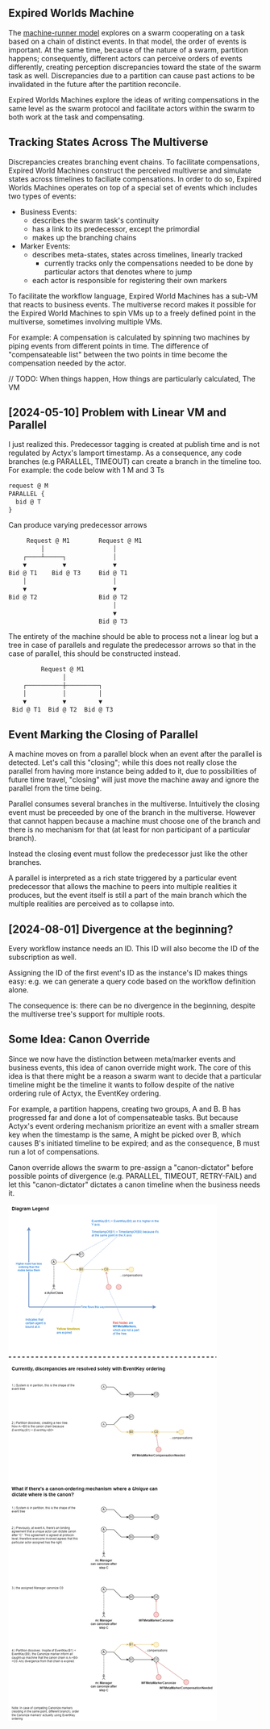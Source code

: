 ## Expired Worlds Machine

The [machine-runner model](https://github.com/Actyx/machines) explores on a swarm cooperating on a task based on a chain of distinct events.
In that model, the order of events is important.
At the same time, because of the nature of a swarm, partition happens;
consequently, different actors can perceive orders of events differently, creating perception discrepancies toward the state of the swarm task as well.
Discrepancies due to a partition can cause past actions to be invalidated in the future after the partition reconcile.

Expired Worlds Machines explore the ideas of writing compensations in the same level as the swarm protocol and facilitate actors within the swarm to both work at the task and compensating.

## Tracking States Across The Multiverse

Discrepancies creates branching event chains.
To facilitate compensations, Expired World Machines construct the perceived multiverse and simulate states across timelines to faciliate compensations.
In order to do so, Expired Worlds Machines operates on top of a special set of events which includes two types of events:

- Business Events:
  - describes the swarm task's continuity
  - has a link to its predecessor, except the primordial
  - makes up the branching chains
- Marker Events:
  - describes meta-states, states across timelines, linearly tracked
    - currently tracks only the compensations needed to be done by particular actors that denotes where to jump
  - each actor is responsible for registering their own markers

To facilitate the workflow language, Expired World Machines has a sub-VM that reacts to business events.
The multiverse record makes it possible for the Expired World Machines to spin VMs up to a freely defined point in the multiverse,
sometimes involving multiple VMs.

For example:
A compensation is calculated by spinning two machines by piping events from different points in time.
The difference of "compensateable list" between the two points in time become the compensation needed by the actor.

// TODO: When things happen, How things are particularly calculated, The VM

## [2024-05-10] Problem with Linear VM and Parallel

I just realized this.
Predecessor tagging is created at publish time and is not regulated by Actyx's lamport timestamp. As a consequence, any code branches (e.g PARALLEL, TIMEOUT) can create a branch in the timeline too. For example:
the code below with 1 M and 3 Ts

```
request @ M
PARALLEL {
  bid @ T
}
```

Can produce varying predecessor arrows

```
     Request @ M1        Request @ M1
         │                   │
    ┌────┴─────┐             │
    ▼          ▼             ▼
Bid @ T1    Bid @ T3     Bid @ T1
    │                        │
    ▼                        ▼
Bid @ T2                 Bid @ T2
                             │
                             ▼
                         Bid @ T3
```

The entirety of the machine should be able to process not a linear log but a tree in case of parallels and regulate the predecessor arrows so that in the case of parallel, this should be constructed instead.

```
         Request @ M1
               │
    ┌──────────┼─────────┐
    │          │         │
    ▼          ▼         ▼
 Bid @ T1  Bid @ T2  Bid @ T3
```

## Event Marking the Closing of Parallel

A machine moves on from a parallel block when an event after the parallel is detected.
Let's call this "closing"; while this does not really close the parallel from having more instance being added to it, due to possibilities of future time travel, "closing" will just move the machine away and ignore the parallel from the time being.

Parallel consumes several branches in the multiverse.
Intuitively the closing event must be preceeded by one of the branch in the multiverse.
However that cannot happen because a machine must choose one of the branch and there is no mechanism for that (at least for non participant of a particular branch).

Instead the closing event must follow the predecessor just like the other branches.

A parallel is interpreted as a rich state triggered by a particular event predecessor that allows the machine to peers into multiple realities it produces, but the event itself is still a part of the main branch which the multiple realities are perceived as to collapse into.

## [2024-08-01] Divergence at the beginning?

Every workflow instance needs an ID. This ID will also become the ID of the subscription as well.

Assigning the ID of the first event's ID as the instance's ID makes things easy: e.g. we can generate a query code based on the workflow definition alone.

The consequence is: there can be no divergence in the beginning, despite the multiverse tree's support for multiple roots.

## Some Idea: Canon Override

Since we now have the distinction between meta/marker events and business events, this idea of canon override might work.
The core of this idea is that there might be a reason a swarm want to decide that a particular timeline might be the timeline it wants to follow despite of the native ordering rule of Actyx, the EventKey ordering.

For example, a partition happens, creating two groups, A and B. B has progressed far and done a lot of compensateable tasks. But because Actyx's event ordering mechanism prioritize an event with a smaller stream key when the timestamp is the same, A might be picked over B, which causes B's initiated timeline to be expired; and as the consequence, B must run a lot of compensations.

Canon override allows the swarm to pre-assign a "canon-dictator" before possible
points of divergence (e.g. PARALLEL, TIMEOUT, RETRY-FAIL) and let this
"canon-dictator" dictates a canon timeline when the business needs it.

![mechanics of canon-override](ideas-assets\canon-override.png)
